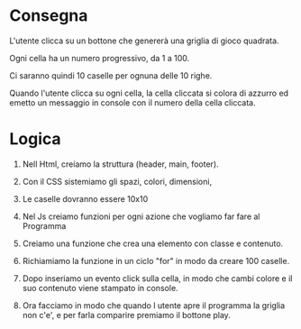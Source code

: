 # Consegna

L'utente clicca su un bottone che genererà una griglia di gioco quadrata.

Ogni cella ha un numero progressivo, da 1 a 100.

Ci saranno quindi 10 caselle per ognuna delle 10 righe.

Quando l'utente clicca su ogni cella, la cella cliccata si colora di azzurro ed emetto un messaggio in console con il numero della cella cliccata.

# Logica

1. Nell Html, creiamo la struttura (header, main, footer).

2. Con il CSS sistemiamo gli spazi, colori, dimensioni,

3. Le caselle dovranno essere 10x10 

4. Nel Js creiamo funzioni per ogni azione che vogliamo far fare al Programma

5. Creiamo una funzione che crea una elemento con classe e contenuto.

6. Richiamiamo la funzione in un ciclo "for" in modo da creare 100 caselle.

7. Dopo inseriamo un evento click sulla cella, in modo che cambi colore e il suo contenuto viene stampato in console.

8. Ora facciamo in modo che quando l utente apre il programma la griglia non c'e', e per farla comparire premiamo il bottone play.


